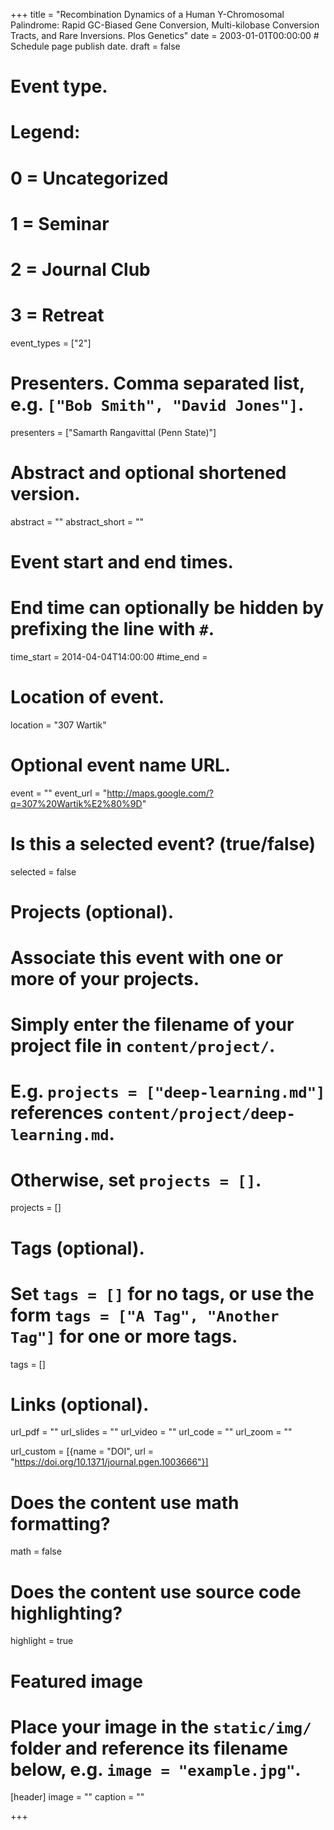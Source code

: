 +++
title = "Recombination Dynamics of a Human Y-Chromosomal Palindrome: Rapid GC-Biased Gene Conversion, Multi-kilobase Conversion Tracts, and Rare Inversions. Plos Genetics"
date = 2003-01-01T00:00:00  # Schedule page publish date.
draft = false

# Event type.
# Legend:
# 0 = Uncategorized
# 1 = Seminar
# 2 = Journal Club
# 3 = Retreat
event_types = ["2"]

# Presenters. Comma separated list, e.g. `["Bob Smith", "David Jones"]`.
presenters = ["Samarth Rangavittal (Penn State)"]

# Abstract and optional shortened version.
abstract = ""
abstract_short = ""

# Event start and end times.
#   End time can optionally be hidden by prefixing the line with `#`.
time_start = 2014-04-04T14:00:00
#time_end = 

# Location of event.
location = "307 Wartik"

# Optional event name URL.
event = ""
event_url = "http://maps.google.com/?q=307%20Wartik%E2%80%9D"

# Is this a selected event? (true/false)
selected = false

# Projects (optional).
#   Associate this event with one or more of your projects.
#   Simply enter the filename of your project file in `content/project/`.
#   E.g. `projects = ["deep-learning.md"]` references `content/project/deep-learning.md`.
#   Otherwise, set `projects = []`.
projects = []

# Tags (optional).
#   Set `tags = []` for no tags, or use the form `tags = ["A Tag", "Another Tag"]` for one or more tags.
tags = []

# Links (optional).
url_pdf = ""
url_slides = ""
url_video = ""
url_code = ""
url_zoom = ""

url_custom = [{name = "DOI", url = "https://doi.org/10.1371/journal.pgen.1003666"}]

# Does the content use math formatting?
math = false

# Does the content use source code highlighting?
highlight = true

# Featured image
# Place your image in the `static/img/` folder and reference its filename below, e.g. `image = "example.jpg"`.
[header]
image = ""
caption = ""

+++
